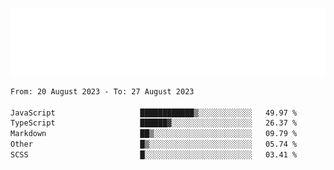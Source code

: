 [![](./hello.svg)](https://blog.yrobot.top?ref=github-yrobot)

<!--START_SECTION:waka-->

```txt
From: 20 August 2023 - To: 27 August 2023

JavaScript                   ████████████▒░░░░░░░░░░░░   49.97 %
TypeScript                   ██████▓░░░░░░░░░░░░░░░░░░   26.37 %
Markdown                     ██▒░░░░░░░░░░░░░░░░░░░░░░   09.79 %
Other                        █▒░░░░░░░░░░░░░░░░░░░░░░░   05.74 %
SCSS                         █░░░░░░░░░░░░░░░░░░░░░░░░   03.41 %
```

<!--END_SECTION:waka-->
